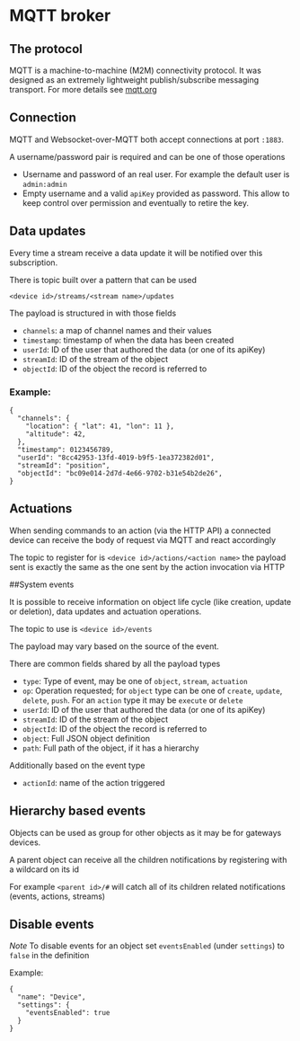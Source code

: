
# MQTT broker

## The protocol

MQTT is a machine-to-machine (M2M) connectivity protocol. It was designed as an extremely lightweight publish/subscribe messaging transport. For more details see [mqtt.org](http://mqtt.org)

## Connection

MQTT and Websocket-over-MQTT both accept connections at port `:1883`.

A username/password pair is required and can be one of those operations

- Username and password of an real user. For example the default user is `admin:admin`
- Empty username and a valid `apiKey` provided as password. This allow to keep control over permission and eventually to retire the key.

## Data updates

Every time a stream receive a data update it will be notified over this subscription.

There is topic built over a pattern that can be used

`<device id>/streams/<stream name>/updates`

The payload is structured in with those fields

- `channels`: a map of channel names and their values
- `timestamp`: timestamp of when the data has been created
- `userId`: ID of the user that authored the data (or one of its apiKey)
- `streamId`: ID of the stream of the object
- `objectId`: ID of the object the record is referred to

### Example:


```
{
  "channels": {
    "location": { "lat": 41, "lon": 11 },
    "altitude": 42,
  },
  "timestamp": 0123456789,
  "userId": "8cc42953-13fd-4019-b9f5-1ea372382d01",
  "streamId": "position",  
  "objectId": "bc09e014-2d7d-4e66-9702-b31e54b2de26",
}
```

## Actuations


When sending commands to an action (via the HTTP API) a connected device can receive the body of request via MQTT and react accordingly

The topic to register for is `<device id>/actions/<action name>` the payload sent is exactly the same as the one sent by the action invocation via HTTP

##System events


It is possible to receive information on object life cycle (like creation, update or deletion), data updates and actuation operations.

The topic to use is `<device id>/events`

The payload may vary based on the source of the event.

There are common fields shared by all the payload types

- `type`:     Type of event, may be one of `object`, `stream`, `actuation`
- `op`:       Operation requested; for `object` type can be one of `create`, `update`, `delete`, `push`. For an `action` type it may be `execute` or `delete`
- `userId`:   ID of the user that authored the data (or one of its apiKey)
- `streamId`: ID of the stream of the object
- `objectId`: ID of the object the record is referred to
- `object`:   Full JSON object definition
- `path`:     Full path of the object, if it has a hierarchy

Additionally based on the event type

- `actionId`: name of the action triggered

## Hierarchy based events


Objects can be used as group for other objects as it may be for gateways devices.

A parent object can receive all the children notifications by registering with a wildcard on its id

For example `<parent id>/#` will catch all of its children related notifications (events, actions, streams)

## Disable events


*Note* To disable events for an object set `eventsEnabled` (under `settings`) to `false` in the definition

Example:
```
{
  "name": "Device",
  "settings": {
    "eventsEnabled": true
  }
}
```
